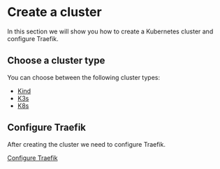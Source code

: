 # Create a cluster

In this section we will show you how to create a Kubernetes cluster and configure Traefik.

## Choose a cluster type

You can choose between the following cluster types:

- [Kind](/create-cluster/kind)
- [K3s](/create-cluster/k3s)
- [K8s](/create-cluster/k8s)

## Configure Traefik

After creating the cluster we need to configure Traefik.

[Configure Traefik](/create-cluster/traefik)
